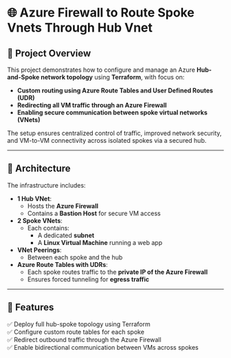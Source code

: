# 🌐 Azure Firewall to Route Spoke Vnets Through Hub Vnet


## 📖 Project Overview

This project demonstrates how to configure and manage an Azure **Hub-and-Spoke network topology** using **Terraform**, with focus on:

- **Custom routing using Azure Route Tables and User Defined Routes (UDR)**
- **Redirecting all VM traffic through an Azure Firewall**
- **Enabling secure communication between spoke virtual networks (VNets)**

The setup ensures centralized control of traffic, improved network security, and VM-to-VM connectivity across isolated spokes via a secured hub.

---

## 🧱 Architecture

The infrastructure includes:

- **1 Hub VNet**:  
  - Hosts the **Azure Firewall**
  - Contains a **Bastion Host** for secure VM access  
- **2 Spoke VNets**:  
  - Each contains:
    - A dedicated **subnet**
    - A **Linux Virtual Machine** running a web app  
- **VNet Peerings**:  
  - Between each spoke and the hub  
- **Azure Route Tables with UDRs**:  
  - Each spoke routes traffic to the **private IP of the Azure Firewall**  
  - Ensures forced tunneling for **egress traffic**

---

## 🔧 Features

✅ Deploy full hub-spoke topology using Terraform  
✅ Configure custom route tables for each spoke  
✅ Redirect outbound traffic through the Azure Firewall  
✅ Enable bidirectional communication between VMs across spokes 


